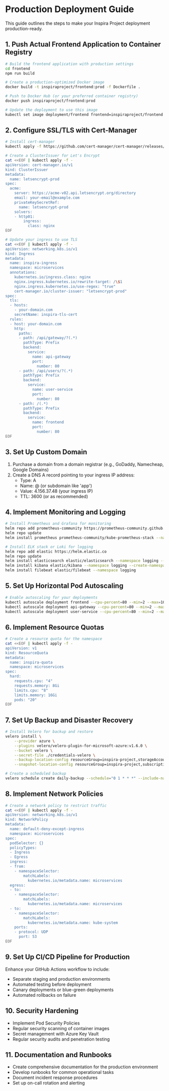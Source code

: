 # Production Deployment Guide

This guide outlines the steps to make your Inspira Project deployment production-ready.

## 1. Push Actual Frontend Application to Container Registry

```bash
# Build the frontend application with production settings
cd frontend
npm run build

# Create a production-optimized Docker image
docker build -t inspiraproject/frontend:prod -f Dockerfile .

# Push to Docker Hub (or your preferred container registry)
docker push inspiraproject/frontend:prod

# Update the deployment to use this image
kubectl set image deployment/frontend frontend=inspiraproject/frontend:prod -n microservices
```

## 2. Configure SSL/TLS with Cert-Manager

```bash
# Install cert-manager
kubectl apply -f https://github.com/cert-manager/cert-manager/releases/download/v1.13.0/cert-manager.yaml

# Create a ClusterIssuer for Let's Encrypt
cat <<EOF | kubectl apply -f -
apiVersion: cert-manager.io/v1
kind: ClusterIssuer
metadata:
  name: letsencrypt-prod
spec:
  acme:
    server: https://acme-v02.api.letsencrypt.org/directory
    email: your-email@example.com
    privateKeySecretRef:
      name: letsencrypt-prod
    solvers:
    - http01:
        ingress:
          class: nginx
EOF

# Update your ingress to use TLS
cat <<EOF | kubectl apply -f -
apiVersion: networking.k8s.io/v1
kind: Ingress
metadata:
  name: inspira-ingress
  namespace: microservices
  annotations:
    kubernetes.io/ingress.class: nginx
    nginx.ingress.kubernetes.io/rewrite-target: /\$1
    nginx.ingress.kubernetes.io/use-regex: "true"
    cert-manager.io/cluster-issuer: "letsencrypt-prod"
spec:
  tls:
  - hosts:
    - your-domain.com
    secretName: inspira-tls-cert
  rules:
  - host: your-domain.com
    http:
      paths:
      - path: /api/gateway/?(.*)
        pathType: Prefix
        backend:
          service:
            name: api-gateway
            port:
              number: 80
      - path: /api/users/?(.*)
        pathType: Prefix
        backend:
          service:
            name: user-service
            port:
              number: 80
      - path: /(.*)
        pathType: Prefix
        backend:
          service:
            name: frontend
            port:
              number: 80
EOF
```

## 3. Set Up Custom Domain

1. Purchase a domain from a domain registrar (e.g., GoDaddy, Namecheap, Google Domains)
2. Create a DNS A record pointing to your ingress IP address:
   - Type: A
   - Name: @ (or subdomain like 'app')
   - Value: 4.156.37.48 (your ingress IP)
   - TTL: 3600 (or as recommended)

## 4. Implement Monitoring and Logging

```bash
# Install Prometheus and Grafana for monitoring
helm repo add prometheus-community https://prometheus-community.github.io/helm-charts
helm repo update
helm install prometheus prometheus-community/kube-prometheus-stack --namespace monitoring --create-namespace

# Install ELK stack or Loki for logging
helm repo add elastic https://helm.elastic.co
helm repo update
helm install elasticsearch elastic/elasticsearch --namespace logging --create-namespace
helm install kibana elastic/kibana --namespace logging --create-namespace
helm install filebeat elastic/filebeat --namespace logging
```

## 5. Set Up Horizontal Pod Autoscaling

```bash
# Enable autoscaling for your deployments
kubectl autoscale deployment frontend --cpu-percent=80 --min=2 --max=10 -n microservices
kubectl autoscale deployment api-gateway --cpu-percent=80 --min=2 --max=10 -n microservices
kubectl autoscale deployment user-service --cpu-percent=80 --min=2 --max=10 -n microservices
```

## 6. Implement Resource Quotas

```bash
# Create a resource quota for the namespace
cat <<EOF | kubectl apply -f -
apiVersion: v1
kind: ResourceQuota
metadata:
  name: inspira-quota
  namespace: microservices
spec:
  hard:
    requests.cpu: "4"
    requests.memory: 8Gi
    limits.cpu: "8"
    limits.memory: 16Gi
    pods: "20"
EOF
```

## 7. Set Up Backup and Disaster Recovery

```bash
# Install Velero for backup and restore
velero install \
    --provider azure \
    --plugins velero/velero-plugin-for-microsoft-azure:v1.6.0 \
    --bucket velero \
    --secret-file ./credentials-velero \
    --backup-location-config resourceGroup=inspira-project,storageAccount=inspirabackup,subscriptionId=your-subscription-id \
    --snapshot-location-config resourceGroup=inspira-project,subscriptionId=your-subscription-id

# Create a scheduled backup
velero schedule create daily-backup --schedule="0 1 * * *" --include-namespaces microservices
```

## 8. Implement Network Policies

```bash
# Create a network policy to restrict traffic
cat <<EOF | kubectl apply -f -
apiVersion: networking.k8s.io/v1
kind: NetworkPolicy
metadata:
  name: default-deny-except-ingress
  namespace: microservices
spec:
  podSelector: {}
  policyTypes:
  - Ingress
  - Egress
  ingress:
  - from:
    - namespaceSelector:
        matchLabels:
          kubernetes.io/metadata.name: microservices
  egress:
  - to:
    - namespaceSelector:
        matchLabels:
          kubernetes.io/metadata.name: microservices
  - to:
    - namespaceSelector:
        matchLabels:
          kubernetes.io/metadata.name: kube-system
    ports:
    - protocol: UDP
      port: 53
EOF
```

## 9. Set Up CI/CD Pipeline for Production

Enhance your GitHub Actions workflow to include:
- Separate staging and production environments
- Automated testing before deployment
- Canary deployments or blue-green deployments
- Automated rollbacks on failure

## 10. Security Hardening

- Implement Pod Security Policies
- Regular security scanning of container images
- Secret management with Azure Key Vault
- Regular security audits and penetration testing

## 11. Documentation and Runbooks

- Create comprehensive documentation for the production environment
- Develop runbooks for common operational tasks
- Document incident response procedures
- Set up on-call rotation and alerting 